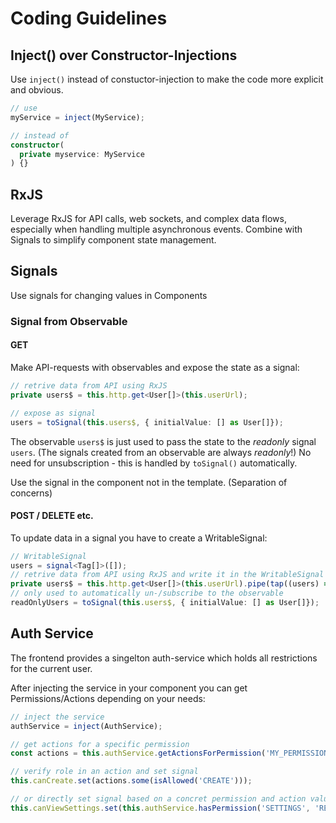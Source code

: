 # Coding Guidelines


## Inject() over Constructor-Injections

Use `inject()` instead of constuctor-injection to make the code more explicit and obvious.

```typescript
// use
myService = inject(MyService);

// instead of
constructor(
  private myservice: MyService
) {}
```

## RxJS
Leverage RxJS for API calls, web sockets, and complex data flows, especially when handling multiple asynchronous events. Combine with Signals to simplify component state management.

## Signals

Use signals for changing values in Components

### Signal from Observable

#### GET

Make API-requests with observables and expose the state as a signal:

```typescript
// retrive data from API using RxJS
private users$ = this.http.get<User[]>(this.userUrl);

// expose as signal
users = toSignal(this.users$, { initialValue: [] as User[]});
```

The observable `users$` is just used to pass the state to the _readonly_ signal `users`. (The signals created from an observable are always _readonly_!)
No need for unsubscription - this is handled by `toSignal()` automatically.

Use the signal in the component not in the template. (Separation of concerns)

#### POST / DELETE etc.

To update data in a signal you have to create a WritableSignal:

```typescript
// WritableSignal
users = signal<Tag[]>([]);
// retrive data from API using RxJS and write it in the WritableSignal
private users$ = this.http.get<User[]>(this.userUrl).pipe(tap((users) => this.users.set(users)));
// only used to automatically un-/subscribe to the observable
readOnlyUsers = toSignal(this.users$, { initialValue: [] as User[]});
```

## Auth Service

The frontend provides a singelton auth-service which holds all restrictions for the current user. 

After injecting the service in your component you can get Permissions/Actions depending on your needs:

```typescript
// inject the service
authService = inject(AuthService);

// get actions for a specific permission
const actions = this.authService.getActionsForPermission('MY_PERMISSION');

// verify role in an action and set signal
this.canCreate.set(actions.some(isAllowed('CREATE')));

// or directly set signal based on a concret permission and action value
this.canViewSettings.set(this.authService.hasPermission('SETTINGS', 'READ'));

```
